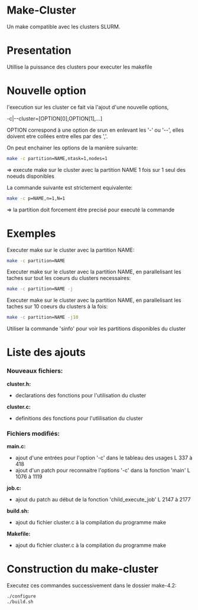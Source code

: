 # Make-Cluster

Un make compatible avec les clusters SLURM.

# Presentation

Utillise la puissance des clusters pour executer les makefile

# Nouvelle option

l'execution sur les cluster ce fait via l'ajout d'une nouvelle options,

-c|--cluster=[OPTION[0],OPTION[1],...]

OPTION correspond à une option de srun en enlevant les '-' ou '--', elles doivent etre collées entre elles par des ','.

On peut enchainer les options de la manière suivante:

```bash
make -c partition=NAME,ntask=1,nodes=1
```
=> execute make sur le cluster avec la partition NAME 1 fois sur 1 seul des noeuds disponibles

La commande suivante est strictement equivalente:

```bash
make -c p=NAME,n=1,N=1
```
=> la partition doit forcement être precisé pour executé la commande

# Exemples

Executer make sur le cluster avec la partition NAME:

```bash
make -c partition=NAME
```
Executer make sur le cluster avec la partition NAME, en parallelisant les taches sur tout les coeurs du clusters necessaires:

```bash
make -c partition=NAME -j
```
Executer make sur le cluster avec la partition NAME, en parallelisant les taches sur 10 coeurs du clusters à la fois:

```bash
make -c partition=NAME -j10
```

Utiliser la commande 'sinfo' pour voir les partitions disponibles du cluster

# Liste des ajouts

### Nouveaux fichiers:

**cluster.h:**

* declarations des fonctions pour l'utilisation du cluster

**cluster.c:**

* definitions des fonctions pour l'utlilisation du cluster

### Fichiers modifiés:

**main.c:**

* ajout d'une entrées pour l'option '-c' dans le tableau des usages L 337 à 418
* ajout d'un patch pour reconnaitre l'options '-c' dans la fonction 'main' L 1076 à 1119

**job.c:**

* ajout du patch au début de la fonction 'child_execute_job' L 2147 à 2177

**build.sh:**

* ajout du fichier cluster.c à la compilation du programme make

**Makefile:**

* ajout du fichier cluster.c à la compilation du programme make

# Construction du make-cluster

Executez ces commandes successivement dans le dossier make-4.2:

```bash
./configure
./build.sh
```



